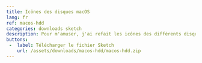 ```yaml
---
title: Icônes des disques macOS
lang: fr
ref: macos-hdd
categories: downloads sketch
description: Pour m'amuser, j'ai refait les icônes des différents disques durs macOS en vectoriel. Si vous aimez, n'hésitez pas à partager! Pour un usage commercial, simplement me le demander!
buttons:
 -  label: Télécharger le fichier Sketch
    url: /assets/downloads/macos-hdd/macos-hdd.zip
---
```

